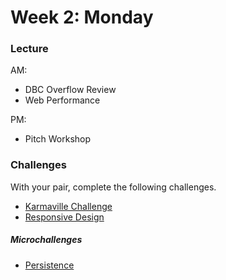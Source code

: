 # Week 2: Monday

### Lecture

AM:
- DBC Overflow Review
- Web Performance

PM:
- Pitch Workshop

### Challenges

With your pair, complete the following challenges.

- [Karmaville Challenge](../../../../karmaville-challenge)
- [Responsive Design](../../../../microchallenges/responsive-design.md)

##### Microchallenges

- [Persistence](../microchallenges/persistence.md)
